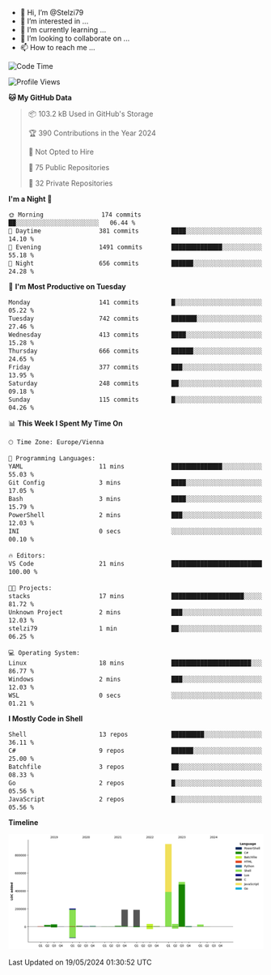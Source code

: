 - 👋 Hi, I’m @Stelzi79
- 👀 I’m interested in ...
- 🌱 I’m currently learning ...
- 💞️ I’m looking to collaborate on ...
- 📫 How to reach me ...

<!--START_SECTION:waka-->
![Code Time](http://img.shields.io/badge/Code%20Time-995%20hrs%208%20mins-blue)

![Profile Views](http://img.shields.io/badge/Profile%20Views-0-blue)

**🐱 My GitHub Data** 

> 📦 103.2 kB Used in GitHub's Storage 
 > 
> 🏆 390 Contributions in the Year 2024
 > 
> 🚫 Not Opted to Hire
 > 
> 📜 75 Public Repositories 
 > 
> 🔑 32 Private Repositories 
 > 
**I'm a Night 🦉** 

```text
🌞 Morning                174 commits         ██░░░░░░░░░░░░░░░░░░░░░░░   06.44 % 
🌆 Daytime                381 commits         ████░░░░░░░░░░░░░░░░░░░░░   14.10 % 
🌃 Evening                1491 commits        ██████████████░░░░░░░░░░░   55.18 % 
🌙 Night                  656 commits         ██████░░░░░░░░░░░░░░░░░░░   24.28 % 
```
📅 **I'm Most Productive on Tuesday** 

```text
Monday                   141 commits         █░░░░░░░░░░░░░░░░░░░░░░░░   05.22 % 
Tuesday                  742 commits         ███████░░░░░░░░░░░░░░░░░░   27.46 % 
Wednesday                413 commits         ████░░░░░░░░░░░░░░░░░░░░░   15.28 % 
Thursday                 666 commits         ██████░░░░░░░░░░░░░░░░░░░   24.65 % 
Friday                   377 commits         ███░░░░░░░░░░░░░░░░░░░░░░   13.95 % 
Saturday                 248 commits         ██░░░░░░░░░░░░░░░░░░░░░░░   09.18 % 
Sunday                   115 commits         █░░░░░░░░░░░░░░░░░░░░░░░░   04.26 % 
```


📊 **This Week I Spent My Time On** 

```text
🕑︎ Time Zone: Europe/Vienna

💬 Programming Languages: 
YAML                     11 mins             ██████████████░░░░░░░░░░░   55.03 % 
Git Config               3 mins              ████░░░░░░░░░░░░░░░░░░░░░   17.05 % 
Bash                     3 mins              ████░░░░░░░░░░░░░░░░░░░░░   15.79 % 
PowerShell               2 mins              ███░░░░░░░░░░░░░░░░░░░░░░   12.03 % 
INI                      0 secs              ░░░░░░░░░░░░░░░░░░░░░░░░░   00.10 % 

🔥 Editors: 
VS Code                  21 mins             █████████████████████████   100.00 % 

🐱‍💻 Projects: 
stacks                   17 mins             ████████████████████░░░░░   81.72 % 
Unknown Project          2 mins              ███░░░░░░░░░░░░░░░░░░░░░░   12.03 % 
stelzi79                 1 min               ██░░░░░░░░░░░░░░░░░░░░░░░   06.25 % 

💻 Operating System: 
Linux                    18 mins             ██████████████████████░░░   86.77 % 
Windows                  2 mins              ███░░░░░░░░░░░░░░░░░░░░░░   12.03 % 
WSL                      0 secs              ░░░░░░░░░░░░░░░░░░░░░░░░░   01.21 % 
```

**I Mostly Code in Shell** 

```text
Shell                    13 repos            █████████░░░░░░░░░░░░░░░░   36.11 % 
C#                       9 repos             ██████░░░░░░░░░░░░░░░░░░░   25.00 % 
Batchfile                3 repos             ██░░░░░░░░░░░░░░░░░░░░░░░   08.33 % 
Go                       2 repos             █░░░░░░░░░░░░░░░░░░░░░░░░   05.56 % 
JavaScript               2 repos             █░░░░░░░░░░░░░░░░░░░░░░░░   05.56 % 
```



**Timeline**

![Lines of Code chart](https://raw.githubusercontent.com/Stelzi79/Stelzi79/main/assets/bar_graph.png)


 Last Updated on 19/05/2024 01:30:52 UTC
<!--END_SECTION:waka-->

<!---
Stelzi79/Stelzi79 is a ✨ special ✨ repository because its `README.md` (this file) appears on your GitHub profile.
You can click the Preview link to take a look at your changes.
--->
